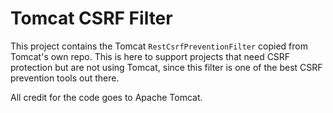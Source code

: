# Tomcat CSRF Filter

This project contains the Tomcat `RestCsrfPreventionFilter` copied from Tomcat's own repo. This is here to support projects that need CSRF protection but are not using Tomcat, since this filter is one of the best CSRF prevention tools out there.

All credit for the code goes to Apache Tomcat.